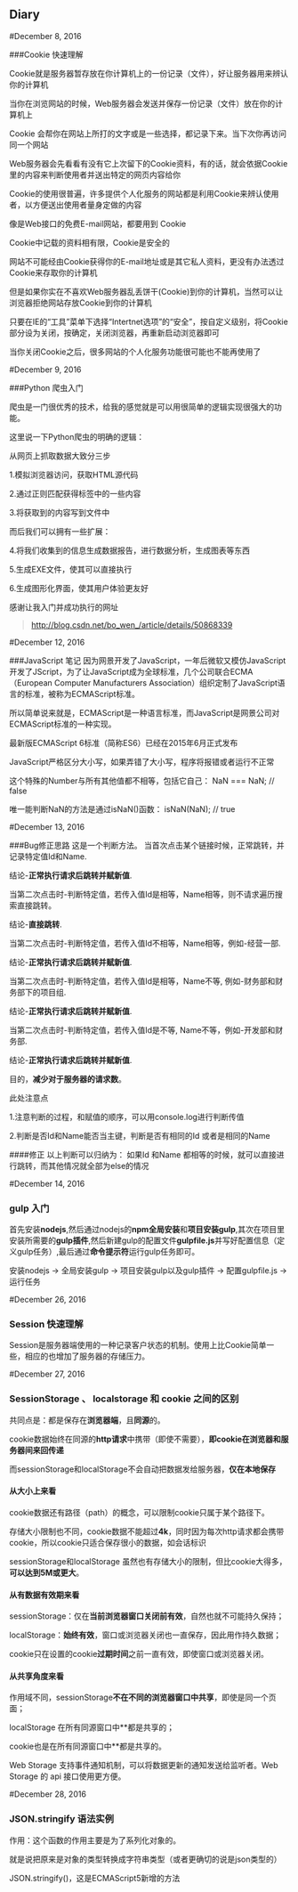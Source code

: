 ## Diary

#December 8, 2016

###Cookie 快速理解

Cookie就是服务器暂存放在你计算机上的一份记录（文件），好让服务器用来辨认你的计算机

当你在浏览网站的时候，Web服务器会发送并保存一份记录（文件）放在你的计算机上

Cookie 会帮你在网站上所打的文字或是一些选择，都记录下来。当下次你再访问同一个网站

Web服务器会先看看有没有它上次留下的Cookie资料，有的话，就会依据Cookie里的内容来判断使用者并送出特定的网页内容给你

Cookie的使用很普遍，许多提供个人化服务的网站都是利用Cookie来辨认使用者，以方便送出使用者量身定做的内容

像是Web接口的免费E-mail网站，都要用到 Cookie

Cookie中记载的资料相有限，Cookie是安全的

网站不可能经由Cookie获得你的E-mail地址或是其它私人资料，更没有办法透过Cookie来存取你的计算机

但是如果你实在不喜欢Web服务器乱丢饼干(Cookie)到你的计算机，当然可以让浏览器拒绝网站存放Cookie到你的计算机

只要在IE的“工具”菜单下选择“Intertnet选项”的“安全”，按自定义级别，将Cookie部分设为关闭，按确定，关闭浏览器，再重新启动浏览器即可

当你关闭Cookie之后，很多网站的个人化服务功能很可能也不能再使用了

#December 9, 2016

###Python 爬虫入门

爬虫是一门很优秀的技术，给我的感觉就是可以用很简单的逻辑实现很强大的功能。

这里说一下Python爬虫的明确的逻辑：

从网页上抓取数据大致分三步

1.模拟浏览器访问，获取HTML源代码

2.通过正则匹配获得标签中的一些内容

3.将获取到的内容写到文件中

而后我们可以拥有一些扩展：

4.将我们收集到的信息生成数据报告，进行数据分析，生成图表等东西

5.生成EXE文件，使其可以直接执行

6.生成图形化界面，使其用户体验更友好

感谢让我入门并成功执行的网址
>http://blog.csdn.net/bo_wen_/article/details/50868339

#December 12, 2016

###JavaScript 笔记
因为网景开发了JavaScript，一年后微软又模仿JavaScript开发了JScript，为了让JavaScript成为全球标准，几个公司联合ECMA（European Computer Manufacturers Association）组织定制了JavaScript语言的标准，被称为ECMAScript标准。

所以简单说来就是，ECMAScript是一种语言标准，而JavaScript是网景公司对ECMAScript标准的一种实现。

最新版ECMAScript 6标准（简称ES6）已经在2015年6月正式发布

JavaScript严格区分大小写，如果弄错了大小写，程序将报错或者运行不正常

这个特殊的Number与所有其他值都不相等，包括它自己：  NaN === NaN; // false

唯一能判断NaN的方法是通过isNaN()函数：  isNaN(NaN); // true

#December 13, 2016

###Bug修正思路
这是一个判断方法。
当首次点击某个链接时候，正常跳转，并记录特定值Id和Name.

结论-**正常执行请求后跳转并赋新值**.

当第二次点击时-判断特定值，若传入值Id是相等，Name相等，则不请求遍历搜索直接跳转。

结论-**直接跳转**.

当第二次点击时-判断特定值，若传入值Id不相等，Name相等，例如-经营一部.

结论-**正常执行请求后跳转并赋新值**.

当第二次点击时-判断特定值，若传入值Id是相等，Name不等, 例如-财务部和财务部下的项目组.

结论-**正常执行请求后跳转并赋新值**.

当第二次点击时-判断特定值，若传入值Id是不等, Name不等，例如-开发部和财务部.

结论-**正常执行请求后跳转并赋新值**.

目的，**减少对于服务器的请求数**。

此处注意点 

1.注意判断的过程，和赋值的顺序，可以用console.log进行判断传值

2.判断是否Id和Name能否当主键，判断是否有相同的Id 或者是相同的Name

####修正
以上判断可以归纳为： 如果Id 和Name 都相等的时候，就可以直接进行跳转，而其他情况就全部为else的情况

#December 14, 2016

### gulp 入门

首先安装**nodejs**,然后通过nodejs的**npm全局安装**和**项目安装gulp**,其次在项目里安装所需要的**gulp插件**,然后新建gulp的配置文件**gulpfile.js**并写好配置信息（定义gulp任务）,最后通过**命令提示符**运行gulp任务即可。

安装nodejs -> 全局安装gulp -> 项目安装gulp以及gulp插件 -> 配置gulpfile.js -> 运行任务

#December 26, 2016

### Session 快速理解

Session是服务器端使用的一种记录客户状态的机制。使用上比Cookie简单一些，相应的也增加了服务器的存储压力。

#December 27, 2016

### SessionStorage 、 localstorage 和 cookie 之间的区别

共同点是：都是保存在**浏览器端**，且**同源**的。

cookie数据始终在同源的**http请求**中携带（即使不需要），**即cookie在浏览器和服务器间来回传递**

而sessionStorage和localStorage不会自动把数据发给服务器，**仅在本地保存**

#### 从大小上来看
cookie数据还有路径（path）的概念，可以限制cookie只属于某个路径下。

存储大小限制也不同，cookie数据不能超过**4k**，同时因为每次http请求都会携带cookie，所以cookie只适合保存很小的数据，如会话标识

sessionStorage和localStorage 虽然也有存储大小的限制，但比cookie大得多，**可以达到5M或更大**。

#### 从有数据有效期来看

sessionStorage：仅在**当前浏览器窗口关闭前有效**，自然也就不可能持久保持；

localStorage：**始终有效**，窗口或浏览器关闭也一直保存，因此用作持久数据；

cookie只在设置的cookie**过期时间**之前一直有效，即使窗口或浏览器关闭。

#### 从共享角度来看

作用域不同，sessionStorage**不在不同的浏览器窗口中共享**，即使是同一个页面；

localStorage 在所有同源窗口中**都是共享的；

cookie也是在所有同源窗口中**都是共享的。

Web Storage 支持事件通知机制，可以将数据更新的通知发送给监听者。Web Storage 的 api 接口使用更方便。

#December 28, 2016

### JSON.stringify 语法实例

作用：这个函数的作用主要是为了系列化对象的。 

就是说把原来是对象的类型转换成字符串类型（或者更确切的说是json类型的）

JSON.stringify()，这是ECMAScript5新增的方法
